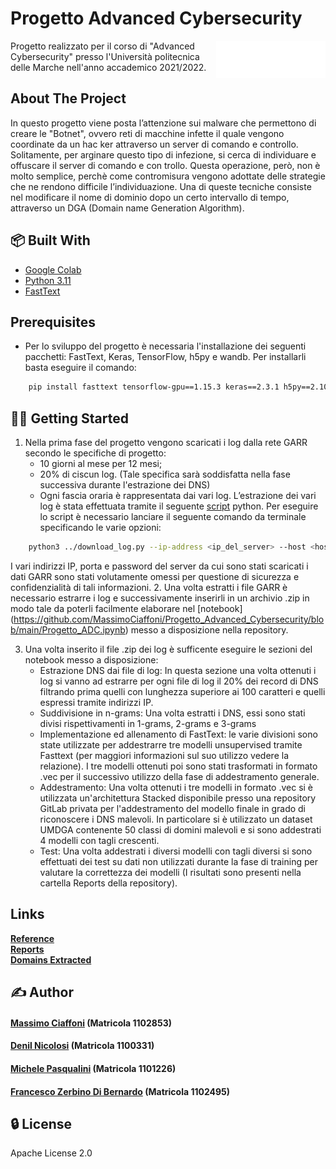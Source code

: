 # Progetto Advanced Cybersecurity
<a><img src="images/logo-univpm.png" height='60' align="right"/></a>
Progetto realizzato per il corso di "Advanced Cybersecurity" presso l'Università politecnica delle Marche nell'anno accademico 2021/2022.


## About The Project
In questo progetto viene posta l’attenzione sui malware che permettono di creare le "Botnet", ovvero reti di macchine infette il quale vengono coordinate da un hac
ker attraverso un server di comando e controllo. Solitamente, per arginare questo tipo di infezione, si cerca di individuare e offuscare il server di comando e con
trollo. Questa operazione, però, non è molto semplice, perchè come contromisura vengono adottate delle strategie che ne rendono difficile l’individuazione. Una di
queste tecniche consiste nel modificare il nome di dominio dopo un certo intervallo di tempo, attraverso un DGA (Domain name Generation Algorithm).

## 📦 Built With

* [Google Colab](https://colab.research.google.com/?hl=it)
* [Python 3.11](https://www.python.org/)
* [FastText](https://fasttext.cc/)

## Prerequisites
* Per lo sviluppo del progetto è necessaria l'installazione dei seguenti pacchetti: FastText, Keras, TensorFlow, h5py e wandb.
Per installarli basta eseguire il comando:

```sh
    pip install fasttext tensorflow-gpu==1.15.3 keras==2.3.1 h5py==2.10.0 wandb
```

## 👩‍💻 Getting Started
1. Nella prima fase del progetto vengono scaricati i log dalla rete GARR secondo le specifiche di progetto:
    - 10 giorni al mese per 12 mesi;
    - 20% di ciscun log. (Tale specifica sarà soddisfatta nella fase successiva durante l'estrazione dei DNS) 
    - Ogni fascia oraria è rappresentata dai vari log.
L’estrazione dei vari log è stata effettuata tramite
il seguente [script](https://github.com/MassimoCiaffoni/Progetto_Advanced_Cybersecurity/blob/main/download_log.py) python. 
Per eseguire lo script è necessario lanciare il seguente comando da terminale specificando le varie opzioni:
```sh
    python3 ../download_log.py --ip-address <ip_del_server> --host <host @studenti> --psw <password> --year <anno> --out-dir <output_directory>
```
I vari indirizzi IP, porta e password del server da cui sono stati scaricati i dati GARR sono stati volutamente omessi per questione di sicurezza e confidenzialità di tali informazioni. 
2. Una volta estratti i file GARR è necessario estrarre i log e successivamente inserirli in un archivio .zip in modo tale da poterli facilmente elaborare nel [notebook] (https://github.com/MassimoCiaffoni/Progetto_Advanced_Cybersecurity/blob/main/Progetto_ADC.ipynb) messo a disposizione nella repository.

3. Una volta inserito il file .zip dei log è sufficente eseguire le sezioni del notebook messo a disposizione:
    - Estrazione DNS dai file di log: In questa sezione una volta ottenuti i log si vanno ad estrarre per ogni file di log il 20% dei record di DNS filtrando prima quelli con lunghezza superiore ai 100 caratteri e quelli espressi tramite indirizzi IP. 
    - Suddivisione in n-grams: Una volta estratti i DNS, essi sono stati divisi rispettivamenti in 1-grams, 2-grams e 3-grams
    - Implementazione ed allenamento di FastText: le varie divisioni sono state utilizzate per addestrarre tre modelli unsupervised tramite Fasttext (per maggiori informazioni sul suo utilizzo vedere la relazione). I tre modelli ottenuti poi sono stati trasformati in formato .vec per il successivo utilizzo della fase di addestramento generale.
    - Addestramento: Una volta ottenuti i tre modelli in formato .vec si è utilizzata un'architettura Stacked disponibile presso una repository GitLab privata per l'addestramento del modello finale in grado di riconoscere i DNS malevoli. In particolare si è utilizzato un dataset UMDGA contenente 50 classi di domini malevoli e si sono addestrati 4 modelli con tagli crescenti.
    - Test: Una volta addestrati i diversi modelli con tagli diversi si sono effettuati dei test su dati non utilizzati durante la fase di training per valutare la correttezza dei modelli (I risultati sono presenti nella cartella Reports della repository).

## Links

<a href="https://github.com/MassimoCiaffoni/Progetto_Advanced_Cybersecurity/tree/main/Relazione.pdf"><strong>Reference</strong></a>
<br/>
<a href="https://github.com/MassimoCiaffoni/Progetto_Advanced_Cybersecurity/tree/main/Reports/Report"><strong>Reports</strong></a>
<br/>
<a href="https://drive.google.com/drive/folders/1wVrIYQYJnXYo5k4x2caQPwSjvxGTWX6T?usp=sharing"><strong>Domains Extracted</strong></a>
  


## ✍️ Author
#### [Massimo Ciaffoni](mailto:s1102853@studenti.univpm.it) (Matricola 1102853) 
#### [Denil Nicolosi](mailto:s1100331@studenti.univpm.it) (Matricola 1100331)
#### [Michele Pasqualini](mailto:s1101226@studenti.univpm.it) (Matricola 1101226) 
#### [Francesco Zerbino Di Bernardo](mailto:s1102495@studenti.univpm.it) (Matricola 1102495) 


## 🔒 License
Apache License 2.0
